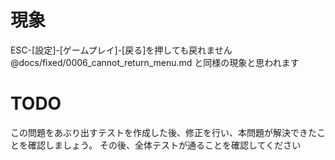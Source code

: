 # 現象

ESC-[設定]-[ゲームプレイ]-[戻る]を押しても戻れません
@docs/fixed/0006_cannot_return_menu.md と同様の現象と思われます


# TODO
この問題をあぶり出すテストを作成した後、修正を行い、本問題が解決できたことを確認しましょう。
その後、全体テストが通ることを確認してください
